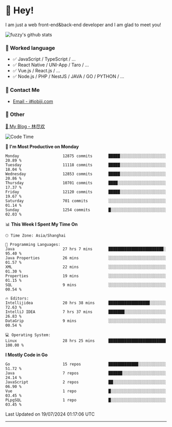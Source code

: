 # 👋 Hey!

I am just a web front-end&back-end developer and I am glad to meet you!

![fuzzy's github stats](https://github-readme-stats.vercel.app/api?username=JaydenForYou&&show_icons=true&&title_color=1abc9c&&icon_color=1abc9c)


### 📝 Worked language

- ✅ JavaScript / TypeScript / ...
- ✅ React Native / UNI-App / Taro / ...
- ✅ Vue.js / React.js / ...
- ✅ Node.js / PHP / NestJS / JAVA / GO / PYTHON / ...

### 📮 Contact Me

- [Email - i#iobiji.com](mailto:i@iobiji.com)


### 🤪 Other

[📌 My Blog - 林尽欢](https://iobiji.com)

<!--START_SECTION:waka-->
![Code Time](http://img.shields.io/badge/Code%20Time-838%20hrs%2038%20mins-blue)

📅 **I'm Most Productive on Monday** 

```text
Monday                   12875 commits       █████░░░░░░░░░░░░░░░░░░░░   20.89 % 
Tuesday                  11118 commits       █████░░░░░░░░░░░░░░░░░░░░   18.04 % 
Wednesday                12853 commits       █████░░░░░░░░░░░░░░░░░░░░   20.86 % 
Thursday                 10701 commits       ████░░░░░░░░░░░░░░░░░░░░░   17.37 % 
Friday                   12120 commits       █████░░░░░░░░░░░░░░░░░░░░   19.67 % 
Saturday                 701 commits         ░░░░░░░░░░░░░░░░░░░░░░░░░   01.14 % 
Sunday                   1254 commits        █░░░░░░░░░░░░░░░░░░░░░░░░   02.03 % 
```


📊 **This Week I Spent My Time On** 

```text
🕑︎ Time Zone: Asia/Shanghai

💬 Programming Languages: 
Java                     27 hrs 7 mins       ████████████████████████░   95.40 % 
Java Properties          26 mins             ░░░░░░░░░░░░░░░░░░░░░░░░░   01.57 % 
XML                      22 mins             ░░░░░░░░░░░░░░░░░░░░░░░░░   01.30 % 
Properties               19 mins             ░░░░░░░░░░░░░░░░░░░░░░░░░   01.15 % 
SQL                      9 mins              ░░░░░░░░░░░░░░░░░░░░░░░░░   00.54 % 

🔥 Editors: 
Intellijidea             20 hrs 38 mins      ██████████████████░░░░░░░   72.63 % 
IntelliJ IDEA            7 hrs 37 mins       ███████░░░░░░░░░░░░░░░░░░   26.83 % 
DataGrip                 9 mins              ░░░░░░░░░░░░░░░░░░░░░░░░░   00.54 % 

💻 Operating System: 
Linux                    28 hrs 25 mins      █████████████████████████   100.00 % 
```

**I Mostly Code in Go** 

```text
Go                       15 repos            █████████████░░░░░░░░░░░░   51.72 % 
Java                     7 repos             ██████░░░░░░░░░░░░░░░░░░░   24.14 % 
JavaScript               2 repos             ██░░░░░░░░░░░░░░░░░░░░░░░   06.90 % 
Vue                      1 repo              █░░░░░░░░░░░░░░░░░░░░░░░░   03.45 % 
PLpgSQL                  1 repo              █░░░░░░░░░░░░░░░░░░░░░░░░   03.45 % 
```




 Last Updated on 19/07/2024 01:17:06 UTC
<!--END_SECTION:waka-->
---

